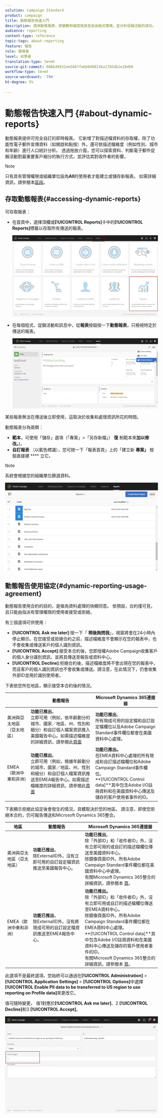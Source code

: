 ```yaml
---
solution: Campaign Standard
product: campaign
title: 動態報告快速入門
description: 使用動態報表，將變數和維度拖放至自由格式環境，並分析促銷活動的成功。
audience: reporting
content-type: reference
topic-tags: about-reporting
feature: 報告
role: 領導者
level: 初學者
translation-type: tm+mt
source-git-commit: 088b49931ee5047fa6b949813ba17654b1e10d60
workflow-type: tm+mt
source-wordcount: '794'
ht-degree: 5%

---
```



# 動態報告快速入門 {#about-dynamic-reports}

動態報表提供可完全自訂的即時報表。 它新增了對描述檔資料的存取權，除了功能性電子郵件宣傳資料（如開啟和點按）外，還可依描述檔維度（例如性別、城市和年齡）進行人口統計分析。 透過拖放介面，您可以探索資料、判斷電子郵件促銷活動對最重要客戶細分的執行方式，並評估其對收件者的影響。

>[!NOTE]
>
>只有具有管理權限或組織單位設為&#x200B;**All**&#x200B;的使用者才能建立或儲存新報表。 如需詳細資訊，請參閱本[區段](../../administration/using/users-management.md)。

## 存取動態報表{#accessing-dynamic-reports}

可存取報表：

* 在首頁中，選擇頂欄或&#x200B;**[!UICONTROL Reports]**&#x200B;卡中的&#x200B;**[!UICONTROL Reports]**&#x200B;標籤以存取所有傳送的報表。

   ![](assets/campaign_reports_access.png)

* 在每個程式、促銷活動和訊息中，從&#x200B;**報表**&#x200B;按鈕按一下&#x200B;**動態報表**，只檢視特定於傳送的報表。

   ![](assets/campaign_reports_description.png)

某些報表無法在傳送後立即使用，這取決於收集和處理資訊所花的時間。

動態報表分為兩類：

* **範本**，可使用「儲存」選項（「專案」>「另存新檔」） **復** 制範本來&#x200B;**加以修改。**)。
* **自訂報表** （以藍色標識），您可按一下「報表首頁」上的「建立新 **專案」** 按鈕直接建 **** 立它。

>[!NOTE]
>
>系統會根據您的組織單位篩選資料。

![](assets/dynamic_report_overview.png)

## 動態報告使用協定{#dynamic-reporting-usage-agreement}

動態報告使用合約的目的，是做為資料處理的快顯同意。 依預設，合約僅可見，且只能由指派有管理權限的使用者接受或拒絕。

有三個選項可供使用：

* **[!UICONTROL Ask me later]**:按一下「 **稍後詢問我**」，視窗將會在24小時內停止顯示。在您接受或拒絕合約之前，描述檔維度不會顯示在您的報表中，也不會收集或傳送客戶的個人識別資訊。
* **[!UICONTROL Accept]**:接受本合約後，您即授權Adobe Campaign收集客戶的個人身分識別資訊，並將其傳送至報告或資料中心。
* **[!UICONTROL Decline]**:拒絕合約後，描述檔維度將不會出現在您的報表中，而且客戶的個人識別資訊也不會收集或傳送。請注意，在此情況下，仍會收集外部ID並用於識別使用者。

下表依您所在地區，顯示接受本合約後的情況。

|  | 動態報告 | Microsoft Dynamics 365連接器 |
|---|---|---|
| 美洲與亞太地區（亞太地區） | **功能已推出**。<br>立即可用（例如，依年齡劃分的城市、國家／地區、州、性別和細分）和自訂個人檔案資訊推入美國報告中心。如需描述檔維度的詳細資訊，請參閱此[頁面](../../reporting/using/list-of-components-.md) | **功能已推出**。<br>所有現成可用的設定檔和自訂設定檔欄位以及Adobe Campaign Standard事件欄位都會在美國資料中心處理。 |
| EMEA（歐洲中東和非洲） | **功能已推出**。<br>立即可用（例如，根據年齡劃分的城市、國家／地區、州、性別和細分）和自訂個人檔案資訊推送至EMEA報告中心。如需描述檔維度的詳細資訊，請參閱此[頁面](../../reporting/using/list-of-components-.md) | **功能已推出。** <br>在EMEA資料中心處理的所有現成和自訂描述檔欄位和Adobe Campaign Standard事件欄位。<br>**[!UICONTROL Control data]**其中包含Adobe I/O註冊資料和在美國資料中心傳送及儲存的客戶使用者事件的ID。 |

下表顯示拒絕此協定後會發生的情況，具體取決於您的地區。 請注意，即使您拒絕本合約，仍可報告傳送和Microsoft Dynamics 365整合。

| 地區 | 動態報告 | Microsoft Dynamics 365連接器 |
|---|---|---|
| 美洲與亞太地區（亞太地區） | **功能已推出**。<br> 除ExternalID外，沒有立即可用的自訂設定檔資訊推送至美國報告中心。 | **功能已推出**。<br>除「外部ID」和「收件者ID」外，沒有立即可用的或自訂的描述檔欄位傳送至美國資料中心。<br>除鏡像頁面ID外，所有Adobe Campaign Standard事件欄位都在美國資料中心中處理。<br>有關Microsoft Dynamics 365整合的詳細資訊，請參閱本 [頁](../../integrating/using/d365-acs-get-started.md)。 |
| EMEA（歐洲中東和非洲） | **功能已推出**。<br>除ExternalID外，沒有將現成可用的自訂設定檔資訊推送至EMEA報告中心。 | **功能已推出。** <br>除「外部ID」和「收件者ID」外，沒有立即可用或自訂的描述檔欄位傳送至EMEA資料中心。<br>除鏡像頁面ID外，所有Adobe Campaign Standard事件欄位都在EMEA資料中心處理。<br>**[!UICONTROL Control data]**其中包含Adobe I/O註冊資料和在美國資料中心傳送及儲存的客戶使用者事件的ID。<br>有關Microsoft Dynamics 365整合的詳細資訊，請參閱本 [頁](../../integrating/using/d365-acs-get-started.md)。 |

此選項不是最終選項，您始終可以通過在&#x200B;**[!UICONTROL Administration]** > **[!UICONTROL Application Settings]** > **[!UICONTROL Options]**&#x200B;中選擇&#x200B;**[!UICONTROL Enable PII data to be transferred to US region to use reporting on Profile data]**&#x200B;來更改它。

值可隨時變更。 值1對應於&#x200B;**[!UICONTROL Ask me later]**、2 **[!UICONTROL Decline]**&#x200B;和3 **[!UICONTROL Accept]**。

![](assets/pii_window_2.png)
